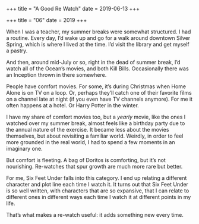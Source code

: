 +++
title = "A Good Re Watch"
date = 2019-06-13
+++

+++
title = "06"
date = 2019
+++

When I was a teacher, my summer breaks were somewhat structured. I had a routine. Every day, I’d wake up and go for a walk around downtown Silver Spring, which is where I lived at the time. I’d visit the library and get myself a pastry. 

And then, around mid-July or so, right in the dead of summer break, I’d watch all of the Ocean’s movies, and both Kill Bills. Occasionally there was an Inception thrown in there somewhere.

People have comfort movies. For some, it’s during Christmas when Home Alone is on TV on a loop. Or, perhaps they’ll catch one of their favorite films on a channel late at night (if you even have TV channels anymore). For me it often happens at a hotel. Or Harry Potter in the winter.

I have my share of comfort movies too, but a _yearly_ movie, like the ones I watched over my summer break, almost feels like a birthday party due to the annual nature of the exercise. It became less about the movies themselves, but about revisiting a familiar world. Weirdly, in order to feel more grounded in the real world, I had to spend a few moments in an imaginary one. 

But comfort is fleeting. A bag of Doritos is comforting, but it’s not nourishing. Re-watches that spur growth are much more rare but better.

For me, Six Feet Under falls into this category. I end up relating a different character and plot line each time I watch it. It turns out that Six Feet Under is so well written, with characters that are so expansive, that I can relate to different ones in different ways each time I watch it at different points in my life.

That’s what makes a re-watch useful: it adds something new every time.